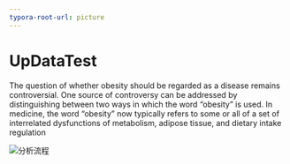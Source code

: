 ```yaml
---
typora-root-url: picture
---
```


# UpDataTest
The question of whether obesity should be regarded as a disease remains controversial. One source of controversy can be addressed by distinguishing between two
ways in which the word “obesity” is used. In medicine, the word “obesity” now typically refers to some or all of a set of interrelated dysfunctions of metabolism, adipose
tissue, and dietary intake regulation

![分析流程](/分析流程.jpg)
